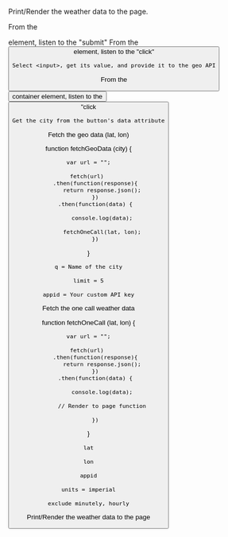 Print/Render the weather data to the page. 

From the <form> element, listen to the "submit"
From the <button> element, listen to the "click"

    Select <input>, get its value, and provide it to the geo API

From the <button> container element, listen to the <button> "click

    Get the city from the button's data attribute

Fetch the geo data (lat, lon)

function fetchGeoData (city) {

    var url = "";

    fetch(url) 
        .then(function(response){
            return response.json();
        })
        .then(function(data) {

            console.log(data);

            fetchOneCall(lat, lon);
        })

}

    q = Name of the city

    limit = 5

    appid = Your custom API key

Fetch the one call weather data

function fetchOneCall (lat, lon) {

    var url = "";

    fetch(url) 
        .then(function(response){
            return response.json();
        })
        .then(function(data) {

            console.log(data);

            // Render to page function

        })

}

    lat

    lon

    appid

    units = imperial

    exclude minutely, hourly

Print/Render the weather data to the page